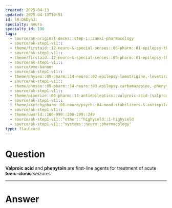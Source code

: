 ```yaml
---
created: 2025-04-13
updated: 2025-04-13T10:51
id: lR:D6DyhJ:
specialty: neuro
specialty_id: 190
tags:
  - source/ak-original-decks::step-1::zanki-pharmacology
  - source/ak-step1-v11::
  - theme/firstaid::12-neuro-&-special-senses::06-pharm::01-epilepsy-therapy
  - source/ak-step1-v11::
  - theme/firstaid::12-neuro-&-special-senses::06-pharm::01-epilepsy-therapy::valproic-acid
  - source/ak-step1-v11::
  - source/ome-banner
  - source/ak-step1-v11::
  - theme/physeo::09-pharm::14-neuro::02-epilepsy-lamotrigine,-levetiracetam,-topiramate-and-valproic-acid
  - source/ak-step1-v11::
  - theme/physeo::09-pharm::14-neuro::03-epilepsy-carbamazepine,-phenytoin,-gabapentin,-tiagabine
  - source/ak-step1-v11::
  - theme/pixorize::03-pharm::13-antiepileptics::valproic-acid-(valproate)
  - source/ak-step1-v11::
  - theme/sketchypharm::06-neuro/psych::04-mood-stabilizers-&-antiepileptic-drugs::03-valproate,-topiramate,-lamotrigine,-levetiracetam
  - source/ak-step1-v11::
  - theme/uworld::100-999::200-299::249
  - source/ak-step1-v11::^other::^highyield::1-highyield
  - source/ak-step1-v11::^systems::neuro::pharmacology"
type: flashcard
---
```


# Question
**Valproic acid** and **phenytoin** are first-line agents for treatment of acute **tonic-clonic** seizures

---

# Answer
